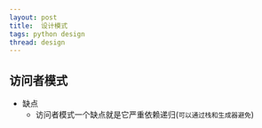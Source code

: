 ```yaml
---
layout: post
title:  设计模式
tags: python design
thread: design
---
```


## 访问者模式
* 缺点
    * 访问者模式一个缺点就是它严重依赖递归(`可以通过栈和生成器避免`)